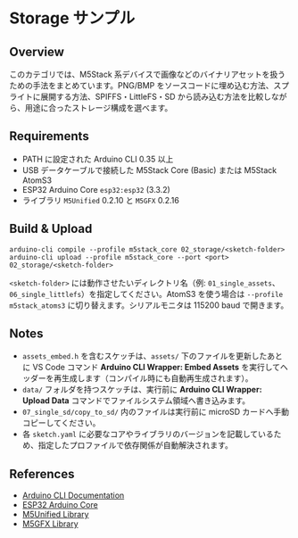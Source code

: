 # Storage サンプル

## Overview
このカテゴリでは、M5Stack 系デバイスで画像などのバイナリアセットを扱うための手法をまとめています。PNG/BMP をソースコードに埋め込む方法、スプライトに展開する方法、SPIFFS・LittleFS・SD から読み込む方法を比較しながら、用途に合ったストレージ構成を選べます。

## Requirements
- PATH に設定された Arduino CLI 0.35 以上
- USB データケーブルで接続した M5Stack Core (Basic) または M5Stack AtomS3
- ESP32 Arduino Core `esp32:esp32` (3.3.2)
- ライブラリ `M5Unified` 0.2.10 と `M5GFX` 0.2.16

## Build & Upload
```
arduino-cli compile --profile m5stack_core 02_storage/<sketch-folder>
arduino-cli upload --profile m5stack_core --port <port> 02_storage/<sketch-folder>
```
`<sketch-folder>` には動作させたいディレクトリ名（例: `01_single_assets`、`06_single_littlefs`）を指定してください。AtomS3 を使う場合は `--profile m5stack_atoms3` に切り替えます。シリアルモニタは 115200 baud で開きます。

## Notes
- `assets_embed.h` を含むスケッチは、`assets/` 下のファイルを更新したあとに VS Code コマンド **Arduino CLI Wrapper: Embed Assets** を実行してヘッダーを再生成します（コンパイル時にも自動再生成されます）。
- `data/` フォルダを持つスケッチは、実行前に **Arduino CLI Wrapper: Upload Data** コマンドでファイルシステム領域へ書き込みます。
- `07_single_sd/copy_to_sd/` 内のファイルは実行前に microSD カードへ手動コピーしてください。
- 各 `sketch.yaml` に必要なコアやライブラリのバージョンを記載しているため、指定したプロファイルで依存関係が自動解決されます。

## References
- [Arduino CLI Documentation](https://arduino.github.io/arduino-cli/latest/)
- [ESP32 Arduino Core](https://github.com/espressif/arduino-esp32)
- [M5Unified Library](https://github.com/m5stack/M5Unified)
- [M5GFX Library](https://github.com/m5stack/M5GFX)
